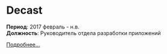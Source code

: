 # Decast

**Период**: 2017 февраль - н.в.  
**Должность**: Руководитель отдела разработки приложений  

[Подробнее...](index.md)  
